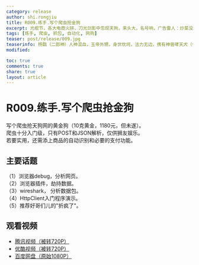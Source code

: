 ```yaml
---
category: release
author: shi.rongjiu
title: R009.练手.写个爬虫抢金狗
excerpt: 光棍节，各大电商火拼，刀光剑影中忽现天狗，来头大，名号响，广告雷人：炒菜没有油了。
tags: [练手, 爬虫, 抓包, 自动化, 网购]
teaser: post/release/009.jpg
teaserinfo: 杨戬（二郎神）人神混血，玉帝外甥，身世坎坷，法力无边，携有神兽哮天犬（俊哥版挺帅）。
modified: 

toc: true
comments: true
share: true
layout: article
---
```


# R009.练手.写个爬虫抢金狗

写个爬虫抢天狗网的黄金狗（10克黄金，1180元，但未遂）。  
爬虫十分入门级，只有POST和JSON解析，仅供狮友娱乐。  
若要实用，还需添上商品的自动识别和必要的支付功能。

## 主要话题

（1）浏览器debug，分析网页。  
（2）浏览器插件，劫持数据。   
（3）wireshark， 分析数据包。  
（4）HttpClient入门程序演示。  
（5）推荐好哥们儿的"折疯了"。  

## 观看视频

  * [腾讯视频（被转720P）](http://v.qq.com/x/page/q0148fjjyu5.html)
  * [优酷视频（被转720P）](http://v.youku.com/v_show/id_XODI0ODA4NDIw.html)
  * [百度网盘（原始1080P）](http://pan.baidu.com/s/1miOaujI)
